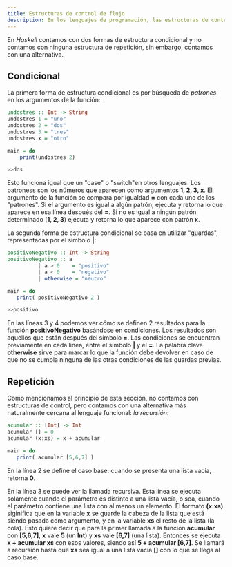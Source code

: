 ```yaml
---
title: Estructuras de control de flujo
description: En los lenguajes de programación, las estructuras de control permiten modificar el flujo de ejecución de las instrucciones de un programa. Se puede ejecutar un grupo u otro de sentencias de acuerdo a una condición (if-then-else). Ejecutar un grupo u otro de sentencias de acuerdo al valor de una variable (switch-case).
---
```


En *Haskell* contamos con dos formas de estructura condicional y no contamos con ninguna estructura de repetición, sin embargo, contamos con una alternativa.



## Condicional
La primera forma de estructura condicional es por búsqueda de *patrones* en los argumentos de la función:

  ```haskell
  undostres :: Int -> String
  undostres 1 = "uno"
  undostres 2 = "dos"
  undostres 3 = "tres"
  undostres x = "otro"
  
  main = do
      print(undostres 2)

  >>dos
  ```


Esto funciona igual que un "case" o "switch"en otros lenguajes. Los patroness son los números que aparecen como argumentos **1, 2, 3, x**. El argumento de la función se compara por igualdad **=** con cada uno de los "patrones". Si el argumento es igual a algún patrón, ejecuta y retorna lo que aparece en esa línea después del **=**. Si no es igual a ningún patrón determinado (**1, 2, 3**) ejecuta y retorna lo que aparece con patrón **x**.

La segunda forma de estructura condicional se basa en utilizar "guardas", representadas por el símbolo **|**:

  ```haskell
  positivoNegativo :: Int -> String 
  positivoNegativo :: a
            | a > 0    = "positivo"
            | a < 0    = "negativo"
            | otherwise = "neutro"
  
  main = do  
     print( positivoNegativo 2 )

  >>positivo
  ```


En las líneas 3 y 4 podemos ver cómo se definen 2 resultados para la función **positivoNegativo** basándose en condiciones. Los resultados son aquellos que están después del símbolo **=**. Las condiciones se encuentran previamente en cada línea, entre el símbolo **|** y el **=**. La palabra clave **otherwise** sirve para marcar lo que la función debe devolver en caso de que no se cumpla ninguna de las otras condiciones de las guardas previas.



## Repetición
Como mencionamos al principio de esta sección, no contamos con estructuras de control, pero contamos con una alternativa más naturalmente cercana al lenguaje funcional: *la recursión*:

  ```haskell
  acumular :: [Int] -> Int
  acumular [] = 0
  acumular (x:xs) = x + acumular
  
  main = do
     print( acumular [5,6,7] )
  ```

En la línea 2 se define el caso base: cuando se presenta una lista vacía, retorna **0**.

En la línea 3 se puede ver la llamada recursiva. Esta línea se ejecuta solamente cuando el parámetro es distinto a una lista vacía, o sea, cuando el parámetro contiene una lista con al menos un elemento. El formato **(x:xs)** siginifica que en la variable **x** se guarde la cabeza de la lista que está siendo pasada como argumento, y en la variable **xs** el resto de la lista (la cola). Esto quiere decir que para la primer llamada a la función **acumular** con **[5,6,7]**, **x** vale **5** (un **Int**) y **xs** vale **[6,7]** (una lista). Entonces se ejecuta **x + acumular xs** con esos valores, siendo así **5 + acumular [6,7]**. Se llamará a recursión hasta que **xs** sea igual a una lista vacía **[]** con lo que se llega al caso base.

